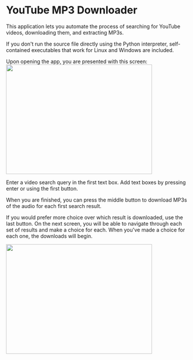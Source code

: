 # YouTube MP3 Downloader

This application lets you automate the process of searching for YouTube videos, downloading them, and extracting MP3s. 

If you don't run the source file directly using the Python interpreter, self-contained executables that work for Linux and Windows are included.

Upon opening the app, you are presented with this screen: <br />
<img src='http://i1347.photobucket.com/albums/p719/andyzed4/screenshot_init_zpslg1fc9yn.png' height=300 width=400>

Enter a video search query in the first text box. Add text boxes by pressing enter or using the first button.

When you are finished, you can press the middle button to download MP3s of the audio for each first search result.

If you would prefer more choice over which result is downloaded, use the last button. On the next screen, you will be able to navigate through each set of results and make a choice for each. When you've made a choice for each one, the downloads will begin.

<img src='http://i1347.photobucket.com/albums/p719/andyzed4/selection_screen_zpswq1tv5dh.png' height=300 width=400>
